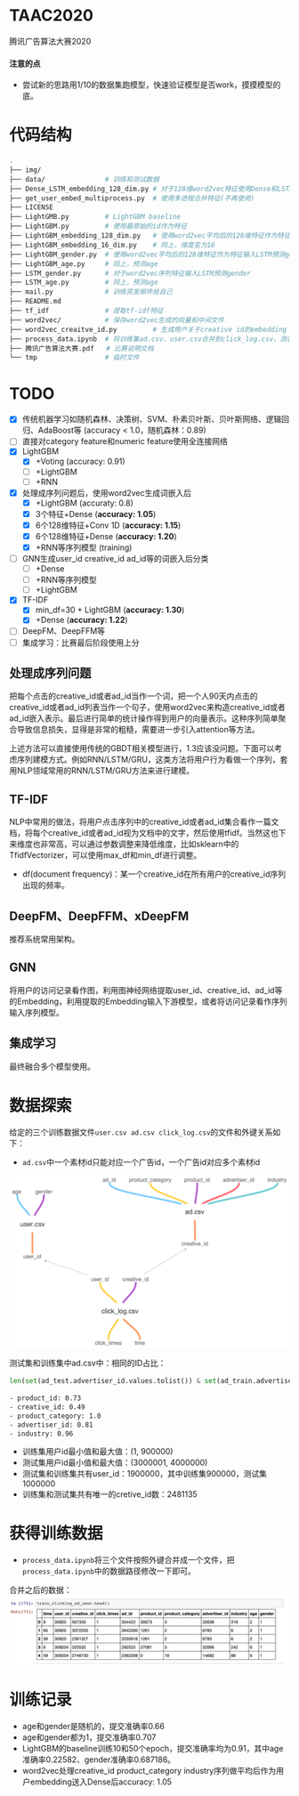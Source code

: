 # TAAC2020
腾讯广告算法大赛2020

#### 注意的点

- 尝试新的思路用1/10的数据集跑模型，快速验证模型是否work，摸摸模型的底。

# 代码结构

```bash
.
├── img/
├── data/               # 训练和测试数据
├── Dense_LSTM_embedding_128_dim.py # 对于128维word2vec特征使用Dense和LSTM模型
├── get_user_embed_multiprocess.py  # 使用多进程合并特征(不再使用)
├── LICENSE
├── LightGMB.py         # LightGBM baseline
├── LightGBM.py         # 使用最原始的id作为特征
├── LightGBM_embedding_128_dim.py   # 使用word2vec平均后的128维特征作为特征作为特征输入LGBM
├── LightGBM_embedding_16_dim.py    # 同上，维度变为16
├── LightGBM_gender.py  # 使用word2vec平均后的128维特征作为特征输入LSTM预测gender
├── LightGBM_age.py     # 同上，预测age
├── LSTM_gender.py      # 对于word2vec序列特征输入LSTM预测gender
├── LSTM_age.py         # 同上，预测age
├── mail.py             # 训练完发邮件给自己
├── README.md
├── tf_idf              # 提取tf-idf特征
├── word2vec/           # 保存word2vec生成的向量和中间文件
├── word2vec_creaitve_id.py         # 生成用户关于creative id的embedding vector
├── process_data.ipynb  # 将训练集ad.csv、user.csv合并到click_log.csv，测试集中的ad.csv合并到click_log.csv
├── 腾讯广告算法大赛.pdf   # 比赛说明文档
└── tmp                 # 临时文件
```
# TODO

- [x] 传统机器学习如随机森林、决策树、SVM、朴素贝叶斯、贝叶斯网络、逻辑回归、AdaBoost等 (accuracy < 1.0，随机森林：0.89)
- [ ] 直接对category feature和numeric feature使用全连接网络
- [x] LightGBM
    - [x] +Voting (accuracy: 0.91)
    - [ ] +LightGBM
    - [ ] +RNN
- [x] 处理成序列问题后，使用word2vec生成词嵌入后
    - [x] +LightGBM (accuraty: 0.8)
    - [x] 3个特征+Dense (**accuracy: 1.05**)
    - [x] 6个128维特征+Conv 1D (**accuracy: 1.15**)
    - [x] 6个128维特征+Dense (**accuracy: 1.20**)
    - [x] +RNN等序列模型 (training)
- [ ] GNN生成user_id creative_id ad_id等的词嵌入后分类
    - [ ] +Dense
    - [ ] +RNN等序列模型
    - [ ] +LightGBM
- [x] TF-IDF
    - [x] min_df=30 + LightGBM (**accuracy: 1.30**)
    - [x] +Dense (**accuracy: 1.22**)
- [ ] DeepFM、DeepFFM等
- [ ] 集成学习：比赛最后阶段使用上分

## 处理成序列问题

把每个点击的creative_id或者ad_id当作一个词，把一个人90天内点击的creative_id或者ad_id列表当作一个句子，使用word2vec来构造creative_id或者ad_id嵌入表示。最后进行简单的统计操作得到用户的向量表示。这种序列简单聚合导致信息损失，显得是非常的粗糙，需要进一步引入attention等方法。

上述方法可以直接使用传统的GBDT相关模型进行，1.3应该没问题。下面可以考虑序列建模方式。例如RNN/LSTM/GRU，这类方法将用户行为看做一个序列，套用NLP领域常用的RNN/LSTM/GRU方法来进行建模。

## TF-IDF

NLP中常用的做法，将用户点击序列中的creative_id或者ad_id集合看作一篇文档，将每个creative_id或者ad_id视为文档中的文字，然后使用tfidf。当然这也下来维度也非常高，可以通过参数调整来降低维度，比如sklearn中的TfidfVectorizer，可以使用max_df和min_df进行调整。
- df(document frequency)：某一个creative_id在所有用户的creative_id序列出现的频率。

## DeepFM、DeepFFM、xDeepFM

推荐系统常用架构。

## GNN

将用户的访问记录看作图，利用图神经网络提取user_id、creative_id、ad_id等的Embedding，利用提取的Embedding输入下游模型，或者将访问记录看作序列输入序列模型。

## 集成学习

最终融合多个模型使用。


# 数据探索

给定的三个训练数据文件`user.csv ad.csv click_log.csv`的文件和外键关系如下：
- `ad.csv`中一个素材id只能对应一个广告id，一个广告id对应多个素材id

![](img/TAAC2020.png)

测试集和训练集中ad.csv中：相同的ID占比：
```python
len(set(ad_test.advertiser_id.values.tolist()) & set(ad_train.advertiser_id.values.tolist()))/len(set(ad_test.advertiser_id.values.tolist()) | set(ad_train.advertiser_id.values.tolist()))
```
```
- product_id: 0.73
- creative_id: 0.49
- product_category: 1.0
- advertiser_id: 0.81
- industry: 0.96
```

- 训练集用户id最小值和最大值：(1, 900000)
- 测试集用户id最小值和最大值：(3000001, 4000000)
- 测试集和训练集共有user_id：1900000，其中训练集900000，测试集1000000
- 训练集和测试集共有唯一的cretive_id数：2481135

# 获得训练数据
- `process_data.ipynb`将三个文件按照外键合并成一个文件，把`process_data.ipynb`中的数据路径修改一下即可。

合并之后的数据：
![](img/data_merged.png)

# 训练记录

- age和gender是随机的，提交准确率0.66
- age和gender都为1，提交准确率0.707
- LightGBM的baseline训练10和50个epoch，提交准确率均为0.91，其中age准确率0.22582、gender准确率0.687186。
- word2vec处理creative_id product_category industry序列做平均后作为用户embedding送入Dense后accuracy: 1.05